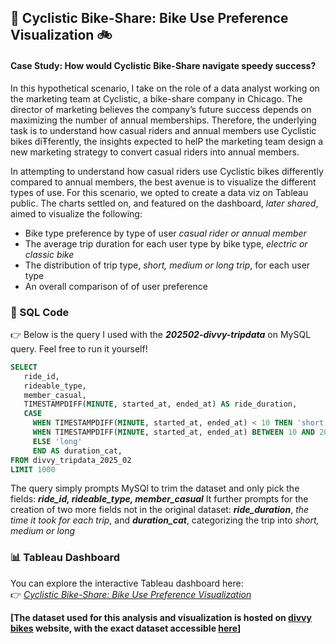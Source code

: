 ## 🚀 Cyclistic Bike-Share: Bike Use Preference Visualization 🚲
#### Case Study: How would Cyclistic Bike-Share navigate speedy success?
In this hypothetical scenario, I take on the role of a data analyst working on the marketing team at Cyclistic, a bike-share company in Chicago. The director of marketing believes the company’s future success depends on maximizing the number of annual memberships. Therefore, the underlying task is to understand how casual riders and annual members use Cyclistic bikes diŦferently, the insights expected to helP the marketing team design a new marketing strategy to convert casual riders into annual members. 

In attempting to understand how casual riders use Cyclistic bikes differently compared to annual members, the best avenue is to visualize the different types of use. For this scenario, we opted to create a data viz on Tableau public. The charts settled on, and featured on the dashboard, *later shared*, aimed to visualize the following:
- Bike type preference by type of user *casual rider or annual member*
- The average trip duration for each user type by bike type, *electric or classic bike*
- The distribution of trip type, *short, medium or long trip*, for each user type
- An overall comparison of of user preference


### 📝 SQL Code
👉 Below is the query I used with the ***202502-divvy-tripdata*** on MySQL query. Feel free to run it yourself!



```sql
SELECT 
   ride_id,
   rideable_type,  
   member_casual,
   TIMESTAMPDIFF(MINUTE, started_at, ended_at) AS ride_duration,
   CASE
     WHEN TIMESTAMPDIFF(MINUTE, started_at, ended_at) < 10 THEN 'short'
     WHEN TIMESTAMPDIFF(MINUTE, started_at, ended_at) BETWEEN 10 AND 20 THEN 'medium'
     ELSE 'long'
     END AS duration_cat,
FROM divvy_tripdata_2025_02
LIMIT 1000
```
The query simply prompts MySQl to trim the dataset and only pick the fields: ***ride_id, rideable_type, member_casual*** 
It further prompts for the creation of two more fields not in the original dataset: ***ride_duration***, *the time it took for each trip*, and ***duration_cat***, categorizing the trip into *short, medium or long* 

### 📊 Tableau Dashboard
You can explore the interactive Tableau dashboard here:  
👉 [*Cyclistic Bike-Share: Bike Use Preference Visualization*](https://public.tableau.com/app/profile/vincent.otieno7871/viz/BikesShare_17417945426040/Dashboard1)  



**[The dataset used for this analysis and visualization is hosted on [divvy bikes](https://divvy-tripdata.s3.amazonaws.com/index.html) website, with the exact dataset accessible [here](https://divvy-tripdata.s3.amazonaws.com/202502-divvy-tripdata.zip)]**

